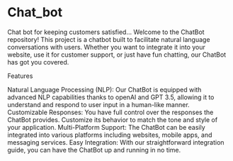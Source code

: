# Chat_bot
Chat bot for keeping customers satisfied...
Welcome to the ChatBot repository! This project is a chatbot built to facilitate natural language conversations with users. Whether you want to integrate it into your website, use it for customer support, or just have fun chatting, our ChatBot has got you covered.

Features

Natural Language Processing (NLP): Our ChatBot is equipped with advanced NLP capabilities thanks to openAI and GPT 3.5, allowing it to understand and respond to user input in a human-like manner.
Customizable Responses: You have full control over the responses the ChatBot provides. Customize its behavior to match the tone and style of your application.
Multi-Platform Support: The ChatBot can be easily integrated into various platforms including websites, mobile apps, and messaging services.
Easy Integration: With our straightforward integration guide, you can have the ChatBot up and running in no time.
